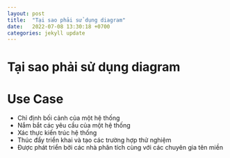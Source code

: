 ```yaml
---
layout: post
title:  "Tại sao phải sử dụng diagram"
date:   2022-07-08 13:30:18 +0700
categories: jekyll update
---
```



# **Tại sao phải sử dụng diagram** 

# **Use Case** 
- Chỉ định bối cảnh của một hệ thống
- Nắm bắt các yêu cầu của một hệ thống
- Xác thực kiến ​​trúc hệ thống
- Thúc đẩy triển khai và tạo các trường hợp thử nghiệm
- Được phát triển bởi các nhà phân tích cùng với các chuyên gia tên miền
